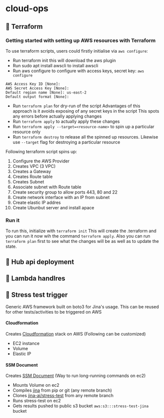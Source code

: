 # cloud-ops

## 🚀 Terraform 

### Getting started with setting up AWS resources with Terraform

To use terraform scripts, users could firstly initialise via `aws configure`:
- Run terraform init this will download the aws plugin
- Run sudo apt install awscli to install awscli
- Run aws configure to configure with access keys, secret key:
`aws configure`
```
AWS Access Key ID [None]:
AWS Secret Access Key [None]:
Default region name [None]: us-east-2
Default output format [None]:
```
- Run `terraform plan` for dry-run of the script
Advantages of this approach is it avoids exposing of any secret keys in the script
This spots any errors before actually applying changes
- Run `terraform apply` to actually apply these changes
- Run `terraform apply --target=<resource-name>` to spin up a particular resource only
- Run `terraform destroy` to release all the spinned up resources. Likewise use `--target` flag for destroying a particular resource

Following terraform script spins up:
1. Configure the AWS Provider
2. Creates VPC (3 VPC)
3. Creates a Gateway
4. Creates Route table
5. Creates Subnet
6. Associate subnet with Route table 
7. Create security group to allow ports 443, 80 and 22<br/>
8. Create network interface with an IP from subnet <br/>
9. Create elastic IP addres<br/>
10. Create Ubunbut server and install apace<br/>

### Run it
To run this, initialize with `terraform init`
This will create the .terraform and you can run it now wih the command `terraform apply`.
Also you can run `terraform plan` first to see what the changes will be as well as to update the state.

## 🚀 Hub api deployment

## 🚀 Lambda handlres

## 🚀 Stress test trigger

Generic AWS framework built on boto3 for Jina's usage. This can be reused for other tests/activities to be triggered on AWS

#### Cloudformation

Creates [Cloudformation](https://aws.amazon.com/cloudformation/) stack on AWS (Following can be customized)
- EC2 instance
- Volume
- Elastic IP
  
#### SSM Document

Creates [SSM Document](https://docs.aws.amazon.com/systems-manager/latest/userguide/ssm-agent.html) (Way to run long-running commands on ec2)
- Mounts Volume on ec2
- Compiles [jina](https://github.com/jina-ai/jina) from pip or git (any remote branch)
- Clones [jina-ai/stress-test](https://github.com/jina-ai/stress-test) from any remote branch
- Runs stress-test on ec2
- Gets results pushed to public s3 bucket `aws:s3:::stress-test-jina` bucket